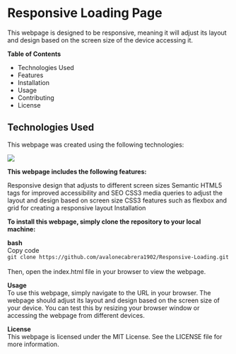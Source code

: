 # Responsive Loading Page
 
This webpage is designed to be responsive, meaning it will adjust its layout and design based on the screen size of the device accessing it.</br>

**Table of Contents**
- Technologies Used
- Features
- Installation
- Usage
- Contributing
- License



## Technologies Used
This webpage was created using the following technologies:

<img src="https://skillicons.dev/icons?i=html,css">

**This webpage includes the following features:**

Responsive design that adjusts to different screen sizes
Semantic HTML5 tags for improved accessibility and SEO
CSS3 media queries to adjust the layout and design based on screen size
CSS3 features such as flexbox and grid for creating a responsive layout
Installation

**To install this webpage, simply clone the repository to your local machine:**

**bash** </br>
Copy code </br>
``git clone https://github.com/avalonecabrera1902/Responsive-Loading.git`` </br>
</br> Then, open the index.html file in your browser to view the webpage.

**Usage** </br>
To use this webpage, simply navigate to the URL in your browser. The webpage should adjust its layout and design based on the screen size of your device. You can test this by resizing your browser window or accessing the webpage from different devices.

**License** </br>
This webpage is licensed under the MIT License. See the LICENSE file for more information.
